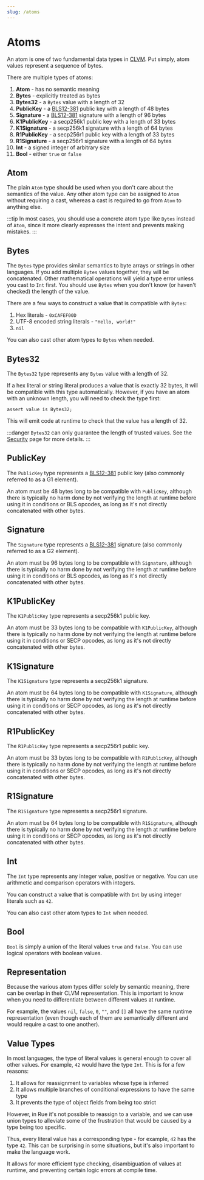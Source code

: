 ```yaml
---
slug: /atoms
---
```


# Atoms

An atom is one of two fundamental data types in [CLVM](https://chialisp.com/clvm/). Put simply, atom values represent a sequence of bytes.

There are multiple types of atoms:

1. **Atom** - has no semantic meaning
2. **Bytes** - explicitly treated as bytes
3. **Bytes32** - a `Bytes` value with a length of 32
4. **PublicKey** - a [BLS12-381](https://en.wikipedia.org/wiki/BLS_digital_signature) public key with a length of 48 bytes
5. **Signature** - a [BLS12-381](https://en.wikipedia.org/wiki/BLS_digital_signature) signature with a length of 96 bytes
6. **K1PublicKey** - a secp256k1 public key with a length of 33 bytes
7. **K1Signature** - a secp256k1 signature with a length of 64 bytes
8. **R1PublicKey** - a secp256r1 public key with a length of 33 bytes
9. **R1Signature** - a secp256r1 signature with a length of 64 bytes
10. **Int** - a signed integer of arbitrary size
11. **Bool** - either `true` or `false`

## Atom

The plain `Atom` type should be used when you don't care about the semantics of the value. Any other atom type can be assigned to `Atom` without requiring a cast, whereas a cast is required to go from `Atom` to anything else.

:::tip
In most cases, you should use a concrete atom type like `Bytes` instead of `Atom`, since it more clearly expresses the intent and prevents making mistakes.
:::

## Bytes

The `Bytes` type provides similar semantics to byte arrays or strings in other languages. If you add multiple `Bytes` values together, they will be concatenated. Other mathematical operations will yield a type error unless you cast to `Int` first. You should use `Bytes` when you don't know (or haven't checked) the length of the value.

There are a few ways to construct a value that is compatible with `Bytes`:

1. Hex literals - `0xCAFEF00D`
2. UTF-8 encoded string literals - `"Hello, world!"`
3. `nil`

You can also cast other atom types to `Bytes` when needed.

## Bytes32

The `Bytes32` type represents any `Bytes` value with a length of 32.

If a hex literal or string literal produces a value that is exactly 32 bytes, it will be compatible with this type automatically. However, if you have an atom with an unknown length, you will need to check the type first:

```rue
assert value is Bytes32;
```

This will emit code at runtime to check that the value has a length of 32.

:::danger
`Bytes32` can only guarantee the length of trusted values. See the [Security](/docs/security.md#untrusted-values) page for more details.
:::

## PublicKey

The `PublicKey` type represents a [BLS12-381](https://en.wikipedia.org/wiki/BLS_digital_signature) public key (also commonly referred to as a G1 element).

An atom must be 48 bytes long to be compatible with `PublicKey`, although there is typically no harm done by not verifying the length at runtime before using it in conditions or BLS opcodes, as long as it's not directly concatenated with other bytes.

## Signature

The `Signature` type represents a [BLS12-381](https://en.wikipedia.org/wiki/BLS_digital_signature) signature (also commonly referred to as a G2 element).

An atom must be 96 bytes long to be compatible with `Signature`, although there is typically no harm done by not verifying the length at runtime before using it in conditions or BLS opcodes, as long as it's not directly concatenated with other bytes.

## K1PublicKey

The `K1PublicKey` type represents a secp256k1 public key.

An atom must be 33 bytes long to be compatible with `K1PublicKey`, although there is typically no harm done by not verifying the length at runtime before using it in conditions or SECP opcodes, as long as it's not directly concatenated with other bytes.

## K1Signature

The `K1Signature` type represents a secp256k1 signature.

An atom must be 64 bytes long to be compatible with `K1Signature`, although there is typically no harm done by not verifying the length at runtime before using it in conditions or SECP opcodes, as long as it's not directly concatenated with other bytes.

## R1PublicKey

The `R1PublicKey` type represents a secp256r1 public key.

An atom must be 33 bytes long to be compatible with `R1PublicKey`, although there is typically no harm done by not verifying the length at runtime before using it in conditions or SECP opcodes, as long as it's not directly concatenated with other bytes.

## R1Signature

The `R1Signature` type represents a secp256r1 signature.

An atom must be 64 bytes long to be compatible with `R1Signature`, although there is typically no harm done by not verifying the length at runtime before using it in conditions or SECP opcodes, as long as it's not directly concatenated with other bytes.

## Int

The `Int` type represents any integer value, positive or negative. You can use arithmetic and comparison operators with integers.

You can construct a value that is compatible with `Int` by using integer literals such as `42`.

You can also cast other atom types to `Int` when needed.

## Bool

`Bool` is simply a union of the literal values `true` and `false`. You can use logical operators with boolean values.

## Representation

Because the various atom types differ solely by semantic meaning, there can be overlap in their CLVM representation. This is important to know when you need to differentiate between different values at runtime.

For example, the values `nil`, `false`, `0`, `""`, and `[]` all have the same runtime representation (even though each of them are semantically different and would require a cast to one another).

## Value Types

In most languages, the type of literal values is general enough to cover all other values. For example, `42` would have the type `Int`. This is for a few reasons:

1. It allows for reassignment to variables whose type is inferred
2. It allows multiple branches of conditional expressions to have the same type
3. It prevents the type of object fields from being too strict

However, in Rue it's not possible to reassign to a variable, and we can use union types to alleviate some of the frustration that would be caused by a type being too specific.

Thus, every literal value has a corresponding type - for example, `42` has the type `42`. This can be surprising in some situations, but it's also important to make the language work.

It allows for more efficient type checking, disambiguation of values at runtime, and preventing certain logic errors at compile time.
